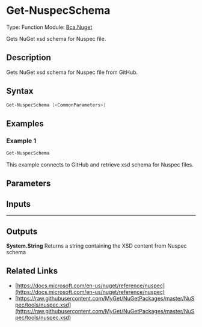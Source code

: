 # Get-NuspecSchema
Type: Function
Module: [Bca.Nuget](../ReadMe.md)

Gets NuGet xsd schema for Nuspec file.
## Description
Gets NuGet xsd schema for Nuspec file from GitHub.
## Syntax
```powershell
Get-NuspecSchema [<CommonParameters>]
```
## Examples
### Example 1
```powershell
Get-NuspecSchema
```
This example connects to GitHub and retrieve xsd schema for Nuspec files.
## Parameters
## Inputs
****

## Outputs
**System.String**
Returns a string containing the XSD content from Nuspec schema
## Related Links
- [https://docs.microsoft.com/en-us/nuget/reference/nuspec](https://docs.microsoft.com/en-us/nuget/reference/nuspec)
- [https://raw.githubusercontent.com/MyGet/NuGetPackages/master/NuSpec/tools/nuspec.xsd](https://raw.githubusercontent.com/MyGet/NuGetPackages/master/NuSpec/tools/nuspec.xsd)
